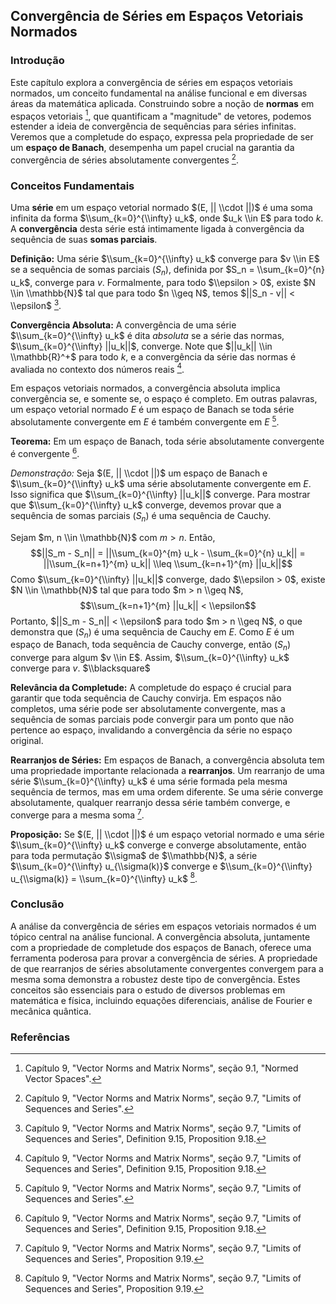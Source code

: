 ## Convergência de Séries em Espaços Vetoriais Normados

### Introdução
Este capítulo explora a convergência de séries em espaços vetoriais normados, um conceito fundamental na análise funcional e em diversas áreas da matemática aplicada. Construindo sobre a noção de **normas** em espaços vetoriais [^323], que quantificam a "magnitude" de vetores, podemos estender a ideia de convergência de sequências para séries infinitas. Veremos que a completude do espaço, expressa pela propriedade de ser um **espaço de Banach**, desempenha um papel crucial na garantia da convergência de séries absolutamente convergentes [^360].

### Conceitos Fundamentais
Uma **série** em um espaço vetorial normado $(E, || \\cdot ||)$ é uma soma infinita da forma $\\sum_{k=0}^{\\infty} u_k$, onde $u_k \\in E$ para todo $k$. A **convergência** desta série está intimamente ligada à convergência da sequência de suas **somas parciais**.

**Definição:** Uma série $\\sum_{k=0}^{\\infty} u_k$ converge para $v \\in E$ se a sequência de somas parciais $(S_n)$, definida por $S_n = \\sum_{k=0}^{n} u_k$, converge para $v$. Formalmente, para todo $\\epsilon > 0$, existe $N \\in \\mathbb{N}$ tal que para todo $n \\geq N$, temos $||S_n - v|| < \\epsilon$ [^361].

**Convergência Absoluta:** A convergência de uma série $\\sum_{k=0}^{\\infty} u_k$ é dita *absoluta* se a série das normas, $\\sum_{k=0}^{\\infty} ||u_k||$, converge.  Note que $||u_k|| \\in \\mathbb{R}^+$ para todo $k$, e a convergência da série das normas é avaliada no contexto dos números reais [^361].

Em espaços vetoriais normados, a convergência absoluta implica convergência se, e somente se, o espaço é completo. Em outras palavras, um espaço vetorial normado $E$ é um espaço de Banach se toda série absolutamente convergente em $E$ é também convergente em $E$ [^360].

**Teorema:** Em um espaço de Banach, toda série absolutamente convergente é convergente [^361].

*Demonstração:* Seja $(E, || \\cdot ||)$ um espaço de Banach e $\\sum_{k=0}^{\\infty} u_k$ uma série absolutamente convergente em $E$. Isso significa que $\\sum_{k=0}^{\\infty} ||u_k||$ converge.  Para mostrar que $\\sum_{k=0}^{\\infty} u_k$ converge, devemos provar que a sequência de somas parciais $(S_n)$ é uma sequência de Cauchy.

Sejam $m, n \\in \\mathbb{N}$ com $m > n$. Então,
$$||S_m - S_n|| = ||\\sum_{k=0}^{m} u_k - \\sum_{k=0}^{n} u_k|| = ||\\sum_{k=n+1}^{m} u_k|| \\leq \\sum_{k=n+1}^{m} ||u_k||$$
Como $\\sum_{k=0}^{\\infty} ||u_k||$ converge, dado $\\epsilon > 0$, existe $N \\in \\mathbb{N}$ tal que para todo $m > n \\geq N$,
$$\\sum_{k=n+1}^{m} ||u_k|| < \\epsilon$$
Portanto, $||S_m - S_n|| < \\epsilon$ para todo $m > n \\geq N$, o que demonstra que $(S_n)$ é uma sequência de Cauchy em $E$.  Como $E$ é um espaço de Banach, toda sequência de Cauchy converge, então $(S_n)$ converge para algum $v \\in E$.  Assim, $\\sum_{k=0}^{\\infty} u_k$ converge para $v$. $\\blacksquare$

**Relevância da Completude:** A completude do espaço é crucial para garantir que toda sequência de Cauchy convirja. Em espaços não completos, uma série pode ser absolutamente convergente, mas a sequência de somas parciais pode convergir para um ponto que não pertence ao espaço, invalidando a convergência da série no espaço original.

**Rearranjos de Séries:** Em espaços de Banach, a convergência absoluta tem uma propriedade importante relacionada a **rearranjos**. Um rearranjo de uma série $\\sum_{k=0}^{\\infty} u_k$ é uma série formada pela mesma sequência de termos, mas em uma ordem diferente. Se uma série converge absolutamente, qualquer rearranjo dessa série também converge, e converge para a mesma soma [^362].

**Proposição:** Se $(E, || \\cdot ||)$ é um espaço vetorial normado e uma série $\\sum_{k=0}^{\\infty} u_k$ converge e converge absolutamente, então para toda permutação $\\sigma$ de $\\mathbb{N}$, a série $\\sum_{k=0}^{\\infty} u_{\\sigma(k)}$ converge e $\\sum_{k=0}^{\\infty} u_{\\sigma(k)} = \\sum_{k=0}^{\\infty} u_k$ [^362].

### Conclusão
A análise da convergência de séries em espaços vetoriais normados é um tópico central na análise funcional. A convergência absoluta, juntamente com a propriedade de completude dos espaços de Banach, oferece uma ferramenta poderosa para provar a convergência de séries.  A propriedade de que rearranjos de séries absolutamente convergentes convergem para a mesma soma demonstra a robustez deste tipo de convergência. Estes conceitos são essenciais para o estudo de diversos problemas em matemática e física, incluindo equações diferenciais, análise de Fourier e mecânica quântica.

### Referências
[^323]: Capítulo 9, "Vector Norms and Matrix Norms", seção 9.1, "Normed Vector Spaces".
[^360]: Capítulo 9, "Vector Norms and Matrix Norms", seção 9.7, "Limits of Sequences and Series".
[^361]: Capítulo 9, "Vector Norms and Matrix Norms", seção 9.7, "Limits of Sequences and Series", Definition 9.15, Proposition 9.18.
[^362]: Capítulo 9, "Vector Norms and Matrix Norms", seção 9.7, "Limits of Sequences and Series", Proposition 9.19.
<!-- END -->